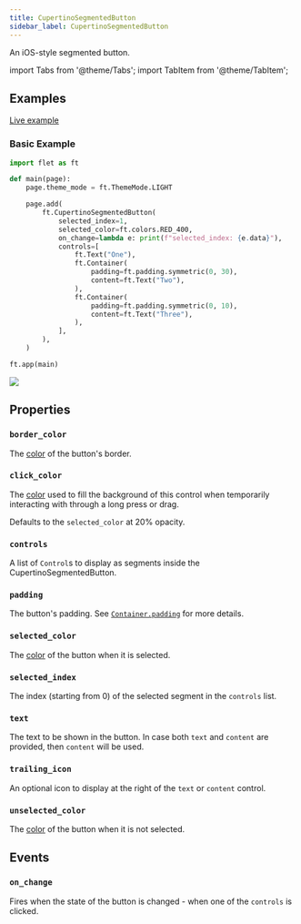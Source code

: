 ```yaml
---
title: CupertinoSegmentedButton
sidebar_label: CupertinoSegmentedButton
---
```


An iOS-style segmented button.

import Tabs from '@theme/Tabs';
import TabItem from '@theme/TabItem';

## Examples

[Live example](https://flet-controls-gallery.fly.dev/buttons/cupertinosegmentedbutton)

### Basic Example

<Tabs groupId="language">
  <TabItem value="python" label="Python" default>

```python
import flet as ft

def main(page):
    page.theme_mode = ft.ThemeMode.LIGHT

    page.add(
        ft.CupertinoSegmentedButton(
            selected_index=1,
            selected_color=ft.colors.RED_400,
            on_change=lambda e: print(f"selected_index: {e.data}"),
            controls=[
                ft.Text("One"),
                ft.Container(
                    padding=ft.padding.symmetric(0, 30),
                    content=ft.Text("Two"),
                ),
                ft.Container(
                    padding=ft.padding.symmetric(0, 10),
                    content=ft.Text("Three"),
                ),
            ],
        ),
    )

ft.app(main)
```

  </TabItem>
</Tabs>

<img src="/img/docs/controls/cupertino-segmented-button/basic-cupertino-segmented-button.gif" className="screenshot-40"/>

## Properties

### `border_color`

The [color](/docs/reference/colors) of the button's border.

### `click_color`

The [color](/docs/guides/python/colors) used to fill the background of this control when temporarily interacting with
through a long press or drag.

Defaults to the `selected_color` at 20% opacity.

### `controls`

A list of `Control`s to display as segments inside the CupertinoSegmentedButton.

### `padding`

The button's padding. See [`Container.padding`](container#padding) for more details.

### `selected_color`

The [color](/docs/reference/colors) of the button when it is selected.

### `selected_index`

The index (starting from 0) of the selected segment in the `controls` list.

### `text`

The text to be shown in the button. In case both `text` and `content` are provided, then `content` will be used.

### `trailing_icon`

An optional icon to display at the right of the `text` or `content` control. 

### `unselected_color`

The [color](/docs/reference/colors) of the button when it is not selected.


## Events

### `on_change`

Fires when the state of the button is changed - when one of the `controls` is clicked.